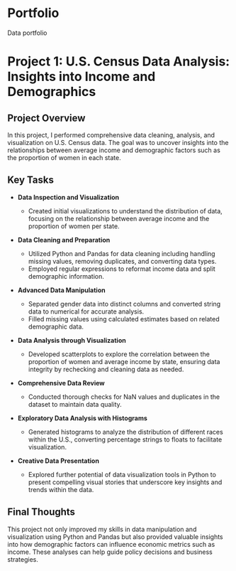 # Portfolio
Data portfolio

# Project 1: U.S. Census Data Analysis: Insights into Income and Demographics

## Project Overview
In this project, I performed comprehensive data cleaning, analysis, and visualization on U.S. Census data. The goal was to uncover insights into the relationships between average income and demographic factors such as the proportion of women in each state.

## Key Tasks

- **Data Inspection and Visualization**
  - Created initial visualizations to understand the distribution of data, focusing on the relationship between average income and the proportion of women per state.

- **Data Cleaning and Preparation**
  - Utilized Python and Pandas for data cleaning including handling missing values, removing duplicates, and converting data types.
  - Employed regular expressions to reformat income data and split demographic information.

- **Advanced Data Manipulation**
  - Separated gender data into distinct columns and converted string data to numerical for accurate analysis.
  - Filled missing values using calculated estimates based on related demographic data.

- **Data Analysis through Visualization**
  - Developed scatterplots to explore the correlation between the proportion of women and average income by state, ensuring data integrity by rechecking and cleaning data as needed.

- **Comprehensive Data Review**
  - Conducted thorough checks for NaN values and duplicates in the dataset to maintain data quality.

- **Exploratory Data Analysis with Histograms**
  - Generated histograms to analyze the distribution of different races within the U.S., converting percentage strings to floats to facilitate visualization.

- **Creative Data Presentation**
  - Explored further potential of data visualization tools in Python to present compelling visual stories that underscore key insights and trends within the data.

## Final Thoughts
This project not only improved my skills in data manipulation and visualization using Python and Pandas but also provided valuable insights into how demographic factors can influence economic metrics such as income. These analyses can help guide policy decisions and business strategies.
